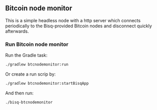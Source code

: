 ## Bitcoin node monitor

This is a simple headless node with a http server which connects periodically to the Bisq-provided Bitcoin nodes and
disconnect quickly afterwards.

### Run Bitcoin node monitor

Run the Gradle task:

```sh
./gradlew btcnodemonitor:run
```

Or create a run scrip by:

```sh
./gradlew btcnodemonitor:startBisqApp
```

And then run:

```sh
./bisq-btcnodemonitor
```

